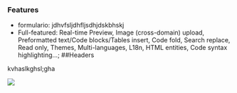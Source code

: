 ### Features

- formulario: jdhvfsljdhfljsdhjdskbhskj
- Full-featured: Real-time Preview, Image (cross-domain) upload, Preformatted text/Code blocks/Tables insert, Code fold, Search replace, Read only, Themes, Multi-languages, L18n, HTML entities, Code syntax highlighting...;
##Headers

kvhaslkghsl;gha

![](https://pandao.github.io/editor.md/examples/images/4.jpg)

